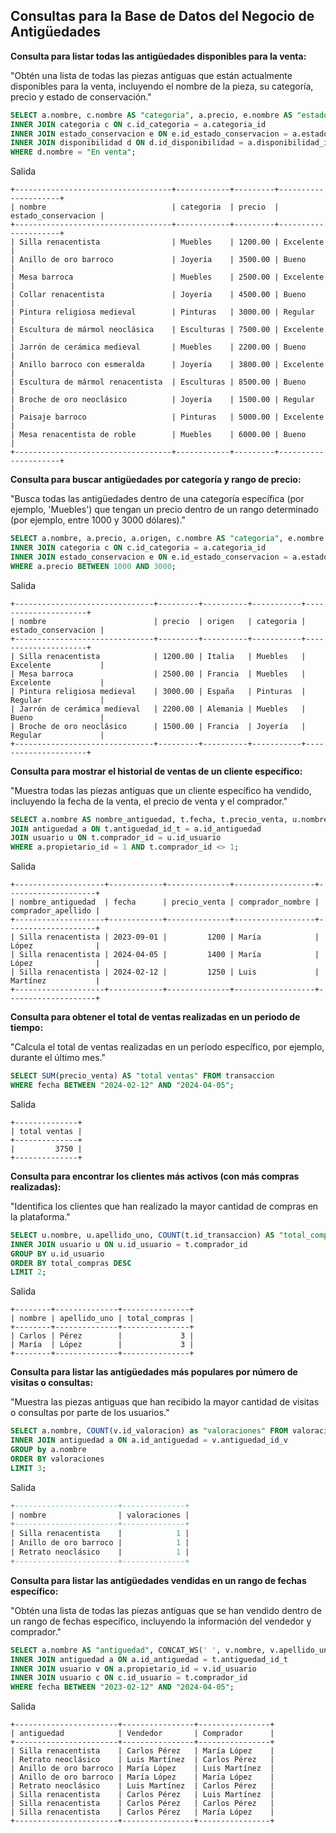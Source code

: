 ## Consultas para la Base de Datos del Negocio de Antigüedades

**Consulta para listar todas las antigüedades disponibles para la venta:**

 "Obtén una lista de todas las piezas antiguas que están actualmente disponibles para la venta, incluyendo el nombre de la pieza, su categoría, precio y estado de conservación."

```sql
SELECT a.nombre, c.nombre AS "categoria", a.precio, e.nombre AS "estado_conservacion"  FROM antiguedad a
INNER JOIN categoria c ON c.id_categoria = a.categoria_id
INNER JOIN estado_conservacion e ON e.id_estado_conservacion = a.estado_conservacion_id
INNER JOIN disponibilidad d ON d.id_disponibilidad = a.disponibilidad_id
WHERE d.nombre = "En venta";
```

Salida

```
+-----------------------------------+------------+---------+---------------------+
| nombre                            | categoria  | precio  | estado_conservacion |
+-----------------------------------+------------+---------+---------------------+
| Silla renacentista                | Muebles    | 1200.00 | Excelente           |
| Anillo de oro barroco             | Joyería    | 3500.00 | Bueno               |
| Mesa barroca                      | Muebles    | 2500.00 | Excelente           |
| Collar renacentista               | Joyería    | 4500.00 | Bueno               |
| Pintura religiosa medieval        | Pinturas   | 3000.00 | Regular             |
| Escultura de mármol neoclásica    | Esculturas | 7500.00 | Excelente           |
| Jarrón de cerámica medieval       | Muebles    | 2200.00 | Bueno               |
| Anillo barroco con esmeralda      | Joyería    | 3800.00 | Excelente           |
| Escultura de mármol renacentista  | Esculturas | 8500.00 | Bueno               |
| Broche de oro neoclásico          | Joyería    | 1500.00 | Regular             |
| Paisaje barroco                   | Pinturas   | 5000.00 | Excelente           |
| Mesa renacentista de roble        | Muebles    | 6000.00 | Bueno               |
+-----------------------------------+------------+---------+---------------------+
```

**Consulta para buscar antigüedades por categoría y rango de precio:** 

"Busca todas las antigüedades dentro de una categoría específica (por ejemplo, 'Muebles') que tengan un precio dentro de un rango determinado (por ejemplo, entre 1000 y 3000 dólares)."

```sql
SELECT a.nombre, a.precio, a.origen, c.nombre AS "categoria", e.nombre AS "estado_conservacion" FROM antiguedad a
INNER JOIN categoria c ON c.id_categoria = a.categoria_id
INNER JOIN estado_conservacion e ON e.id_estado_conservacion = a.estado_conservacion_id
WHERE a.precio BETWEEN 1000 AND 3000;
```

Salida

```
+-------------------------------+---------+----------+-----------+---------------------+
| nombre                        | precio  | origen   | categoria | estado_conservacion |
+-------------------------------+---------+----------+-----------+---------------------+
| Silla renacentista            | 1200.00 | Italia   | Muebles   | Excelente           |
| Mesa barroca                  | 2500.00 | Francia  | Muebles   | Excelente           |
| Pintura religiosa medieval    | 3000.00 | España   | Pinturas  | Regular             |
| Jarrón de cerámica medieval   | 2200.00 | Alemania | Muebles   | Bueno               |
| Broche de oro neoclásico      | 1500.00 | Francia  | Joyería   | Regular             |
+-------------------------------+---------+----------+-----------+---------------------+
```

**Consulta para mostrar el historial de ventas de un cliente específico:** 

"Muestra todas las piezas antiguas que un cliente específico ha vendido, incluyendo la fecha de la venta, el precio de venta y el comprador."

```sql
SELECT a.nombre AS nombre_antiguedad, t.fecha, t.precio_venta, u.nombre AS comprador_nombre, u.apellido_uno AS comprador_apellido FROM transaccion t
JOIN antiguedad a ON t.antiguedad_id_t = a.id_antiguedad
JOIN usuario u ON t.comprador_id = u.id_usuario
WHERE a.propietario_id = 1 AND t.comprador_id <> 1;
```

Salida

```
+--------------------+------------+--------------+------------------+--------------------+
| nombre_antiguedad  | fecha      | precio_venta | comprador_nombre | comprador_apellido |
+--------------------+------------+--------------+------------------+--------------------+
| Silla renacentista | 2023-09-01 |         1200 | María            | López              |
| Silla renacentista | 2024-04-05 |         1400 | María            | López              |
| Silla renacentista | 2024-02-12 |         1250 | Luis             | Martínez           |
+--------------------+------------+--------------+------------------+--------------------+
```

**Consulta para obtener el total de ventas realizadas en un periodo de tiempo:**

 "Calcula el total de ventas realizadas en un período específico, por ejemplo, durante el último mes."

```sql
SELECT SUM(precio_venta) AS "total ventas" FROM transaccion 
WHERE fecha BETWEEN "2024-02-12" AND "2024-04-05";
```

Salida

```
+--------------+
| total ventas |
+--------------+
|         3750 |
+--------------+
```

**Consulta para encontrar los clientes más activos (con más compras realizadas):** 

"Identifica los clientes que han realizado la mayor cantidad de compras en la plataforma."

```sql
SELECT u.nombre, u.apellido_uno, COUNT(t.id_transaccion) AS "total_compras" FROM transaccion t
INNER JOIN usuario u ON u.id_usuario = t.comprador_id
GROUP BY u.id_usuario
ORDER BY total_compras DESC
LIMIT 2;
```

Salida

```
+--------+--------------+---------------+
| nombre | apellido_uno | total_compras |
+--------+--------------+---------------+
| Carlos | Pérez        |             3 |
| María  | López        |             3 |
+--------+--------------+---------------+
```

**Consulta para listar las antigüedades más populares por número de visitas o consultas:** 

"Muestra las piezas antiguas que han recibido la mayor cantidad de visitas o consultas por parte de los usuarios."

```sql
SELECT a.nombre, COUNT(v.id_valoracion) as "valoraciones" FROM valoracion v
INNER JOIN antiguedad a ON a.id_antiguedad = v.antiguedad_id_v
GROUP by a.nombre
ORDER BY valoraciones
LIMIT 3;
```

Salida

```sql
+-----------------------+--------------+
| nombre                | valoraciones |
+-----------------------+--------------+
| Silla renacentista    |            1 |
| Anillo de oro barroco |            1 |
| Retrato neoclásico    |            1 |
+-----------------------+--------------+
```

**Consulta para listar las antigüedades vendidas en un rango de fechas específico:**

 "Obtén una lista de todas las piezas antiguas que se han vendido dentro de un rango de fechas específico, incluyendo la información del vendedor y comprador."

```sql
SELECT a.nombre AS "antiguedad", CONCAT_WS(' ', v.nombre, v.apellido_uno) AS "Vendedor", CONCAT_WS(' ', c.nombre, c.apellido_uno) AS "Comprador" FROM transaccion t
INNER JOIN antiguedad a ON a.id_antiguedad = t.antiguedad_id_t
INNER JOIN usuario v ON a.propietario_id = v.id_usuario
INNER JOIN usuario c ON c.id_usuario = t.comprador_id
WHERE fecha BETWEEN "2023-02-12" AND "2024-04-05";
```

Salida

```
+-----------------------+----------------+----------------+
| antiguedad            | Vendedor       | Comprador      |
+-----------------------+----------------+----------------+
| Silla renacentista    | Carlos Pérez   | María López    |
| Retrato neoclásico    | Luis Martínez  | Carlos Pérez   |
| Anillo de oro barroco | María López    | Luis Martínez  |
| Anillo de oro barroco | María López    | María López    |
| Retrato neoclásico    | Luis Martínez  | Carlos Pérez   |
| Silla renacentista    | Carlos Pérez   | Luis Martínez  |
| Silla renacentista    | Carlos Pérez   | Carlos Pérez   |
| Silla renacentista    | Carlos Pérez   | María López    |
+-----------------------+----------------+----------------+
```

